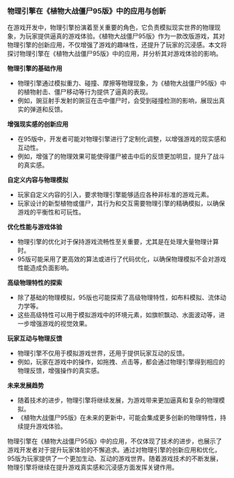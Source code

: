 ### 物理引擎在《植物大战僵尸95版》中的应用与创新

在游戏开发中，物理引擎扮演着至关重要的角色，它负责模拟现实世界的物理现象，为玩家提供逼真的游戏体验。《植物大战僵尸95版》作为一款改版游戏，其对物理引擎的创新应用，不仅增强了游戏的趣味性，还提升了玩家的沉浸感。本文将探讨物理引擎在《植物大战僵尸95版》中的应用，并分析其对游戏体验的影响。

**物理引擎的基础作用**
- 物理引擎通过模拟重力、碰撞、摩擦等物理现象，为《植物大战僵尸95版》中的植物射击、僵尸移动等行为提供了逼真的表现。
- 例如，豌豆射手发射的豌豆在击中僵尸时，会受到碰撞检测的影响，展现出真实的弹道和反馈。

**增强现实感的创新应用**
- 在95版中，开发者可能对物理引擎进行了定制化调整，以增强游戏的现实感和互动性。
- 例如，增强了的物理效果可能使得僵尸被击中后的反馈更加明显，提升了战斗的真实感。

**自定义内容与物理模拟**
- 玩家自定义内容的引入，要求物理引擎能够适应各种非标准的游戏元素。
- 玩家设计的新型植物或僵尸，其行为和交互需要物理引擎的精确模拟，以确保游戏的平衡性和可玩性。

**优化性能与游戏体验**
- 物理引擎的优化对于保持游戏流畅性至关重要，尤其是在处理大量物理计算时。
- 95版可能采用了更高效的算法或进行了代码优化，以确保物理模拟不会对游戏性能造成负面影响。

**高级物理特性的探索**
- 除了基础的物理模拟，95版也可能探索了高级物理特性，如布料模拟、流体动力学等。
- 这些高级特性可以用于模拟游戏中的环境元素，如旗帜飘动、水面波动等，进一步增强游戏的视觉效果。

**玩家互动与物理反馈**
- 物理引擎不仅用于模拟游戏世界，还用于提供玩家互动的反馈。
- 例如，玩家在游戏中的操作，如拖拽、点击等，都会通过物理引擎得到相应的物理反馈，增强操作的真实感。

**未来发展趋势**
- 随着技术的进步，物理引擎将继续发展，为游戏带来更加逼真和复杂的物理模拟。
- 《植物大战僵尸95版》在未来的更新中，可能会集成更多创新的物理特性，持续提升游戏体验。

物理引擎在《植物大战僵尸95版》中的应用，不仅体现了技术的进步，也展示了游戏开发者对于提升玩家体验的不懈追求。通过对物理引擎的创新应用和优化，95版为玩家提供了一个更加生动、互动的游戏世界。随着游戏技术的不断发展，物理引擎将继续在提升游戏真实感和沉浸感方面发挥关键作用。
